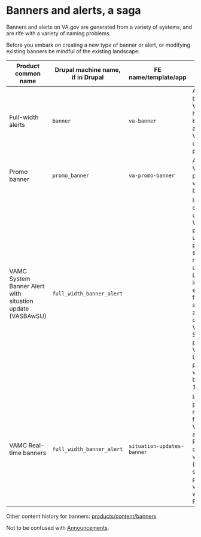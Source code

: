 # Banners and alerts, a saga

Banners and alerts on VA.gov are generated from a variety of systems, and are rife with a variety of naming problems. 

Before you embark on creating a new type of banner or alert, or modifying existing banners be mindful of the existing landscape: 

Product common name | Drupal machine name, if in Drupal | FE name/template/app | What it do | Product docs
--- | --- | --- | --- | ---
Full-width alerts | `banner` | `va-banner` | Appears just below the VA.gov header, can be put on any page of VA.gov using regex patterns. | [full-width-alerts](https://github.com/department-of-veterans-affairs/va.gov-team/tree/master/products/full-width-alert) 
Promo banner | `promo_banner` | `va-promo-banner` | Appears on VA.gov, pinned to viewport bottom. | [Public Websites feature docs](https://github.com/department-of-veterans-affairs/va.gov-team/tree/master/products/public-websites#promo-banner)
VAMC System Banner Alert with situation update (VASBAwSU)| `full_width_banner_alert` |  | Is a Drupal content type used by VAMCs for publishing urgent patient-safety related updates. Looks like / is used exactly like full-width alerts, but appears only within VAMC System pages on VA.gov. Used to be published via content-build til 12/24. |  [VAMC feature docs](https://github.com/department-of-veterans-affairs/va.gov-team/blob/master/products/facilities/medical-centers/features/README.md#vamc-system-banners-with-situation-updates)
VAMC Real-time banners | `full_width_banner_alert` | `situation-updates-banner` | Is a publishing mechanism for VASBAwSUs as of 12/24. Pulls Drupal content into vets-api (`banners` service) and publishes via a vets-website React app.  | [VAMC feature docs](https://github.com/department-of-veterans-affairs/va.gov-team/blob/master/products/facilities/medical-centers/features/README.md#vamc-real-time-banners)

Other content history for banners: [products/content/banners](https://github.com/department-of-veterans-affairs/va.gov-team/tree/master/products/content/banners)

Not to be confused with [Announcements](https://github.com/department-of-veterans-affairs/va.gov-team/tree/master/products/public-websites#announcement-framework).
